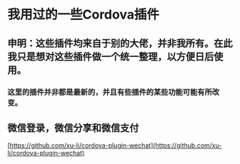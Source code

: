 # 我用过的一些Cordova插件
## 申明：这些插件均来自于别的大佬，并非我所有。在此我只是想对这些插件做一个统一整理，以方便日后使用。

### 这里的插件并非都是最新的，并且有些插件的某些功能可能有所改变。

## 微信登录，微信分享和微信支付
[https://github.com/xu-li/cordova-plugin-wechat](https://github.com/xu-li/cordova-plugin-wechat)
